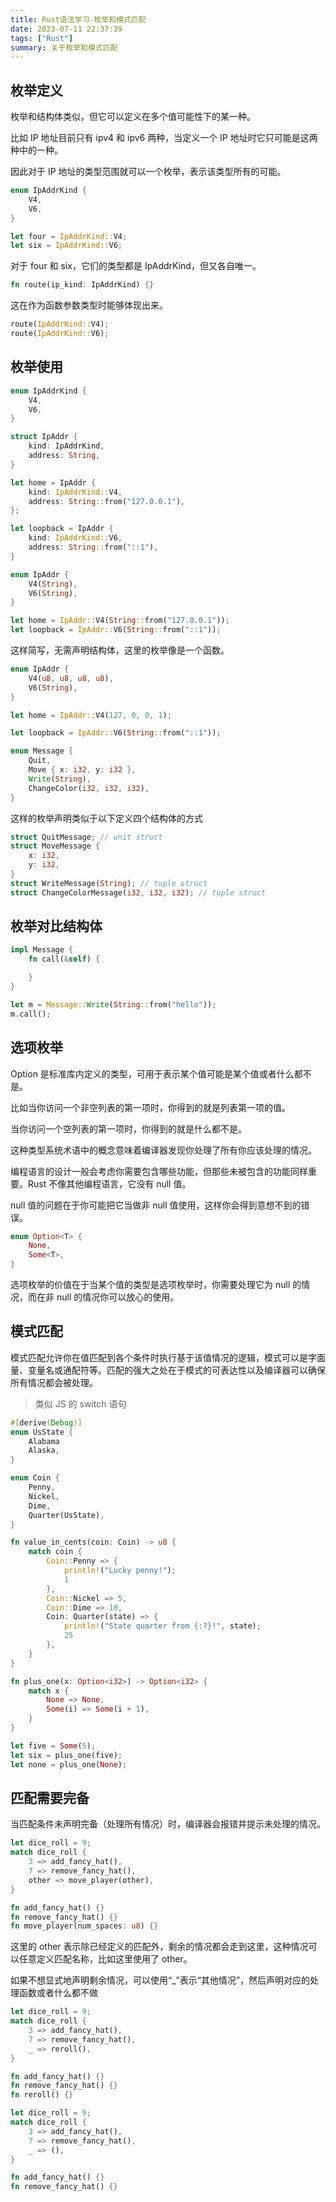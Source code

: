 ```yaml
---
title: Rust语法学习-枚举和模式匹配
date: 2023-07-11 22:37:39
tags: ["Rust"]
summary: 关于枚举和模式匹配
---
```


## 枚举定义

枚举和结构体类似，但它可以定义在多个值可能性下的某一种。

比如 IP 地址目前只有 ipv4 和 ipv6 两种，当定义一个 IP 地址时它只可能是这两种中的一种。

因此对于 IP 地址的类型范围就可以一个枚举，表示该类型所有的可能。

```rs
enum IpAddrKind {
    V4,
    V6,
}

let four = IpAddrKind::V4;
let six = IpAddrKind::V6;
```

对于 four 和 six，它们的类型都是 IpAddrKind，但又各自唯一。

```rs
fn route(ip_kind: IpAddrKind) {}
```

这在作为函数参数类型时能够体现出来。

```rs
route(IpAddrKind::V4);
route(IpAddrKind::V6);
```

## 枚举使用

```rs
enum IpAddrKind {
    V4,
    V6,
}

struct IpAddr {
    kind: IpAddrKind,
    address: String,
}

let home = IpAddr {
    kind: IpAddrKind::V4,
    address: String::from("127.0.0.1"),
};

let loopback = IpAddr {
    kind: IpAddrKind::V6,
    address: String::from("::1"),
}
```

```rs
enum IpAddr {
    V4(String),
    V6(String),
}

let home = IpAddr::V4(String::from("127.0.0.1"));
let loopback = IpAddr::V6(String::from("::1"));
```

这样简写，无需声明结构体，这里的枚举像是一个函数。

```rs
enum IpAddr {
    V4(u8, u8, u8, u8),
    V6(String),
}

let home = IpAddr::V4(127, 0, 0, 1);

let loopback = IpAddr::V6(String::from("::1"));
```

```rs
enum Message {
    Quit,
    Move { x: i32, y: i32 },
    Write(String),
    ChangeColor(i32, i32, i32),
}
```

这样的枚举声明类似于以下定义四个结构体的方式

```rs
struct QuitMessage; // unit struct
struct MoveMessage {
    x: i32,
    y: i32,
}
struct WriteMessage(String); // tuple struct
struct ChangeColorMessage(i32, i32, i32); // tuple struct
```

## 枚举对比结构体

```rs
impl Message {
    fn call(&self) {

    }
}

let m = Message::Write(String::from("hello"));
m.call();
```

## 选项枚举

Option 是标准库内定义的类型，可用于表示某个值可能是某个值或者什么都不是。

比如当你访问一个非空列表的第一项时，你得到的就是列表第一项的值。

当你访问一个空列表的第一项时，你得到的就是什么都不是。

这种类型系统术语中的概念意味着编译器发现你处理了所有你应该处理的情况。

编程语言的设计一般会考虑你需要包含哪些功能，但那些未被包含的功能同样重要。Rust 不像其他编程语言，它没有 null 值。

null 值的问题在于你可能把它当做非 null 值使用，这样你会得到意想不到的错误。

```rs
enum Option<T> {
    None,
    Some<T>,
}
```

选项枚举的价值在于当某个值的类型是选项枚举时，你需要处理它为 null 的情况，而在非 null 的情况你可以放心的使用。

## 模式匹配

模式匹配允许你在值匹配到各个条件时执行基于该值情况的逻辑，模式可以是字面量、变量名或通配符等。匹配的强大之处在于模式的可表达性以及编译器可以确保所有情况都会被处理。

> 类似 JS 的 switch 语句

```rs
#[derive(Debug)]
enum UsState {
    Alabama
    Alaska,
}

enum Coin {
    Penny,
    Nickel,
    Dime,
    Quarter(UsState),
}

fn value_in_cents(coin: Coin) -> u8 {
    match coin {
        Coin::Penny => {
            println!("Lucky penny!");
            1
        },
        Coin::Nickel => 5,
        Coin::Dime => 10,
        Coin: Quarter(state) => {
            println!("State quarter from {:?}!", state);
            25
        },
    }
}
```

```rs
fn plus_one(x: Option<i32>) -> Option<i32> {
    match x {
        None => None,
        Some(i) => Some(i + 1),
    }
}

let five = Some(5);
let six = plus_one(five);
let none = plus_one(None);
```

## 匹配需要完备

当匹配条件未声明完备（处理所有情况）时，编译器会报错并提示未处理的情况。

```rs
let dice_roll = 9;
match dice_roll {
    3 => add_fancy_hat(),
    7 => remove_fancy_hat(),
    other => move_player(other),
}

fn add_fancy_hat() {}
fn remove_fancy_hat() {}
fn move_player(num_spaces: u8) {}
```

这里的 other 表示除已经定义的匹配外，剩余的情况都会走到这里，这种情况可以任意定义匹配名称，比如这里使用了 other。

如果不想显式地声明剩余情况，可以使用“_”表示“其他情况”，然后声明对应的处理函数或者什么都不做

```rs
let dice_roll = 9;
match dice_roll {
    3 => add_fancy_hat(),
    7 => remove_fancy_hat(),
    _ => reroll(),
}

fn add_fancy_hat() {}
fn remove_fancy_hat() {}
fn reroll() {}
```

```rs
let dice_roll = 9;
match dice_roll {
    3 => add_fancy_hat(),
    7 => remove_fancy_hat(),
    _ => (),
}

fn add_fancy_hat() {}
fn remove_fancy_hat() {}
```
